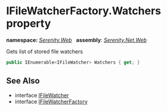 # IFileWatcherFactory.Watchers property
**namespace:** *[Serenity.Web](../../README.md#serenity.web-namespace)*   **assembly**: *[Serenity.Net.Web](../../README.md)*

Gets list of stored file watchers

```csharp
public IEnumerable<IFileWatcher> Watchers { get; }
```

## See Also

* interface [IFileWatcher](../IFileWatcher.md)
* interface [IFileWatcherFactory](../IFileWatcherFactory.md)